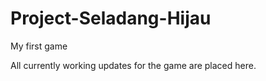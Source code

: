 # Project-Seladang-Hijau
My first game

All currently working updates for the game are placed here.
